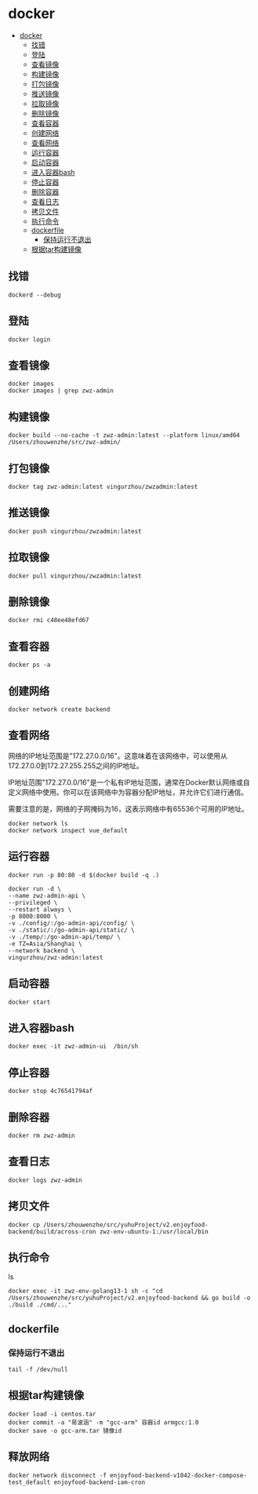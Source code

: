 # docker

<!-- TOC -->
* [docker](#docker)
  * [找错](#找错)
  * [登陆](#登陆)
  * [查看镜像](#查看镜像)
  * [构建镜像](#构建镜像)
  * [打包镜像](#打包镜像)
  * [推送镜像](#推送镜像)
  * [拉取镜像](#拉取镜像)
  * [删除镜像](#删除镜像)
  * [查看容器](#查看容器)
  * [创建网络](#创建网络)
  * [查看网络](#查看网络)
  * [运行容器](#运行容器)
  * [启动容器](#启动容器)
  * [进入容器bash](#进入容器bash)
  * [停止容器](#停止容器)
  * [删除容器](#删除容器)
  * [查看日志](#查看日志)
  * [拷贝文件](#拷贝文件)
  * [执行命令](#执行命令)
  * [dockerfile](#dockerfile)
    * [保持运行不退出](#保持运行不退出)
  * [根据tar构建镜像](#根据tar构建镜像)
<!-- TOC -->

## 找错

```shell
dockerd --debug

```

## 登陆

```shell
docker login 
```

## 查看镜像

```shell
docker images 
docker images | grep zwz-admin

```

## 构建镜像

```shell
docker build --no-cache -t zwz-admin:latest --platform linux/amd64  /Users/zhouwenzhe/src/zwz-admin/
```

## 打包镜像

```shell
docker tag zwz-admin:latest vingurzhou/zwzadmin:latest
```

## 推送镜像

```shell
docker push vingurzhou/zwzadmin:latest
```

## 拉取镜像

```shell
docker pull vingurzhou/zwzadmin:latest

```

## 删除镜像

```shell
docker rmi c48ee48efd67
```

## 查看容器

```shell
docker ps -a
```

## 创建网络

```shell
docker network create backend

```

## 查看网络

网络的IP地址范围是"172.27.0.0/16"。这意味着在该网络中，可以使用从172.27.0.0到172.27.255.255之间的IP地址。

IP地址范围"172.27.0.0/16"是一个私有IP地址范围，通常在Docker默认网络或自定义网络中使用。你可以在该网络中为容器分配IP地址，并允许它们进行通信。

需要注意的是，网络的子网掩码为16，这表示网络中有65536个可用的IP地址。

```shell
docker network ls
docker network inspect vue_default

```

## 运行容器

```shell
docker run -p 80:80 -d $(docker build -q .)
```

```shell
docker run -d \
--name zwz-admin-api \
--privileged \
--restart always \
-p 8000:8000 \
-v ./config/:/go-admin-api/config/ \
-v ./static/:/go-admin-api/static/ \
-v ./temp/:/go-admin-api/temp/ \
-e TZ=Asia/Shanghai \
--network backend \
vingurzhou/zwz-admin:latest

```

## 启动容器

```shell
docker start
```

## 进入容器bash

```shell
docker exec -it zwz-admin-ui  /bin/sh
```

## 停止容器

```shell
docker stop 4c76541794af
```

## 删除容器

```shell
docker rm zwz-admin
```

## 查看日志

```shell
docker logs zwz-admin
```

## 拷贝文件

```shell
docker cp /Users/zhouwenzhe/src/yuhuProject/v2.enjoyfood-backend/build/across-cron zwz-env-ubuntu-1:/usr/local/bin
```

## 执行命令
ls


```shell
docker exec -it zwz-env-golang13-1 sh -c "cd /Users/zhouwenzhe/src/yuhuProject/v2.enjoyfood-backend && go build -o ./build ./cmd/..."

```

## dockerfile

### 保持运行不退出

```
tail -f /dev/null
```

##  根据tar构建镜像
```shell
docker load -i centos.tar
docker commit -a "易波涵" -m "gcc-arm" 容器id armgcc:1.0
docker save -o gcc-arm.tar 镜像id
```

## 释放网络
```shell
docker network disconnect -f enjoyfood-backend-v1042-docker-compose-test_default enjoyfood-backend-iam-cron
```